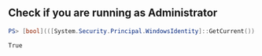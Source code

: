 ## Check if you are running as Administrator
```Powershell
PS> [bool](([System.Security.Principal.WindowsIdentity]::GetCurrent()).groups -match "S-1-5-32-544")

True
```

